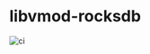 libvmod-rocksdb
===============

![ci](https://github.com/varnishcache-friends/libvmod-rocksdb/workflows/ci/badge.svg?branch=devel)
